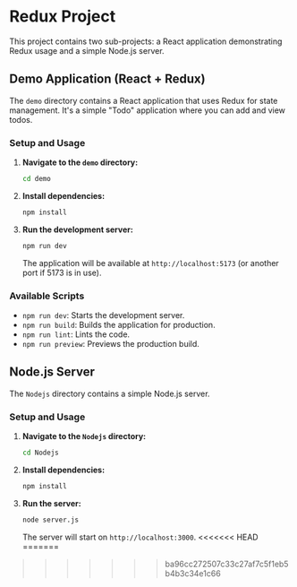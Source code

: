 # Redux Project

This project contains two sub-projects: a React application demonstrating Redux usage and a simple Node.js server.

## Demo Application (React + Redux)

The `demo` directory contains a React application that uses Redux for state management. It's a simple "Todo" application where you can add and view todos.

### Setup and Usage

1.  **Navigate to the `demo` directory:**
    ```bash
    cd demo
    ```

2.  **Install dependencies:**
    ```bash
    npm install
    ```

3.  **Run the development server:**
    ```bash
    npm run dev
    ```
    The application will be available at `http://localhost:5173` (or another port if 5173 is in use).

### Available Scripts

-   `npm run dev`: Starts the development server.
-   `npm run build`: Builds the application for production.
-   `npm run lint`: Lints the code.
-   `npm run preview`: Previews the production build.

## Node.js Server

The `Nodejs` directory contains a simple Node.js server.

### Setup and Usage

1.  **Navigate to the `Nodejs` directory:**
    ```bash
    cd Nodejs
    ```

2.  **Install dependencies:**
    ```bash
    npm install
    ```

3.  **Run the server:**
    ```bash
    node server.js
    ```
    The server will start on `http://localhost:3000`.
<<<<<<< HEAD
=======

>>>>>>> ba96cc272507c33c27af7c5f1eb5b4b3c34e1c66
